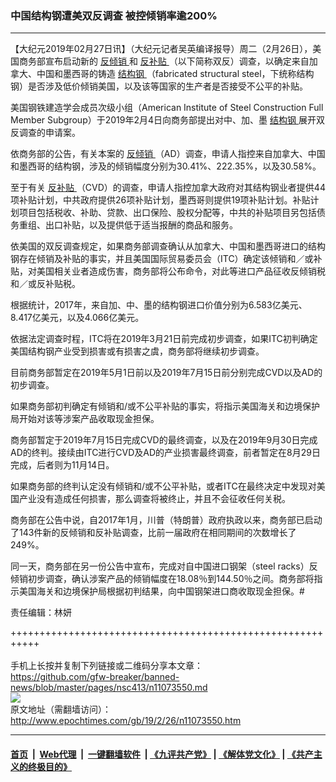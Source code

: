 ### 中国结构钢遭美双反调查 被控倾销率逾200%
------------------------

<p>
 【大纪元2019年02月27日讯】（大纪元记者吴英编译报导）周二（2月26日），美国商务部宣布启动新的
 <a href="http://www.epochtimes.com/gb/tag/%E5%8F%8D%E5%80%BE%E9%94%80.html">
  反倾销
 </a>
 和
 <a href="http://www.epochtimes.com/gb/tag/%E5%8F%8D%E8%A1%A5%E8%B4%B4.html">
  反补贴
 </a>
 （以下简称双反）调查，以确定来自加拿大、中国和墨西哥的铸造
 <a href="http://www.epochtimes.com/gb/tag/%E7%BB%93%E6%9E%84%E9%92%A2.html">
  结构钢
 </a>
 （fabricated structural steel，下统称结构钢）是否涉及低价倾销美国，以及该等国家的生产者是否接受不公平的补贴。
</p>
<p>
 美国钢铁建造学会成员次级小组（American Institute of Steel Construction Full Member Subgroup）于2019年2月4日向商务部提出对中、加、墨
 <a href="http://www.epochtimes.com/gb/tag/%E7%BB%93%E6%9E%84%E9%92%A2.html">
  结构钢
 </a>
 展开双反调查的申请案。
</p>
<p>
 依商务部的公告，有关本案的
 <a href="http://www.epochtimes.com/gb/tag/%E5%8F%8D%E5%80%BE%E9%94%80.html">
  反倾销
 </a>
 （AD）调查，申请人指控来自加拿大、中国和墨西哥的结构钢，涉及的倾销幅度分别为30.41%、222.35%，以及30.58%。
</p>
<p>
 至于有关
 <a href="http://www.epochtimes.com/gb/tag/%E5%8F%8D%E8%A1%A5%E8%B4%B4.html">
  反补贴
 </a>
 （CVD）的调查，申请人指控加拿大政府对其结构钢业者提供44项补贴计划，中共政府提供26项补贴计划，墨西哥则提供19项补贴计划。补贴计划项目包括税收、补助、贷款、出口保险、股权分配等，中共的补贴项目另包括债务重组、出口补贴，以及提供低于适当报酬的商品和服务。
</p>
<p>
 依美国的双反调查规定，如果商务部调查确认从加拿大、中国和墨西哥进口的结构钢存在倾销及补贴的事实，并且美国国际贸易委员会（ITC）确定该倾销和／或补贴，对美国相关业者造成伤害，商务部将公布命令，对此等进口产品征收反倾销税和／或反补贴税。
</p>
<p>
 根据统计，2017年，来自加、中、墨的结构钢进口价值分别为6.583亿美元、8.417亿美元，以及4.066亿美元。
</p>
<p>
 依据法定调查时程，ITC将在2019年3月21日前完成初步调查，如果ITC初判确定美国结构钢产业受到损害或有损害之虞，商务部将继续初步调查。
</p>
<p>
 目前商务部暂定在2019年5月1日前以及2019年7月15日前分别完成CVD以及AD的初步调查。
</p>
<p>
 如果商务部初判确定有倾销和/或不公平补贴的事实，将指示美国海关和边境保护局开始对该等涉案产品收取现金担保。
</p>
<p>
 商务部暂定于2019年7月15日完成CVD的最终调查，以及在2019年9月30日完成AD的终判。接续由ITC进行CVD及AD的产业损害最终调查，前者暂定在8月29日完成，后者则为11月14日。
</p>
<p>
 如果商务部的终判认定没有倾销和/或不公平补贴，或者ITC在最终决定中发现对美国产业没有造成任何损害，那么调查将被终止，并且不会征收任何关税。
</p>
<p>
 商务部在公告中说，自2017年1月，川普（特朗普）政府执政以来，商务部已启动了143件新的反倾销和反补贴调查，比前一届政府在相同期间的次数增长了249%。
</p>
<p>
 同一天，商务部在另一份公告中宣布，完成对自中国进口钢架（steel racks）反倾销初步调查，确认涉案产品的倾销幅度在18.08％到144.50％之间。商务部将指示美国海关和边境保护局根据初判结果，向中国钢架进口商收取现金担保。#
</p>
<p>
 责任编辑：林妍
</p>

+++++++++++++++++++++++++++++++++++++++++++++++++++++++++++<br/><br/>
手机上长按并复制下列链接或二维码分享本文章：<br/>
https://github.com/gfw-breaker/banned-news/blob/master/pages/nsc413/n11073550.md <br/>
<a href='https://github.com/gfw-breaker/banned-news/blob/master/pages/nsc413/n11073550.md'><img src='https://github.com/gfw-breaker/banned-news/blob/master/pages/nsc413/n11073550.md.png'/></a> <br/>
原文地址（需翻墙访问）：http://www.epochtimes.com/gb/19/2/26/n11073550.htm


------------------------
#### [首页](https://github.com/gfw-breaker/banned-news/blob/master/README.md) &nbsp;|&nbsp; [Web代理](https://github.com/labour-camp/helloworld) &nbsp;|&nbsp; [一键翻墙软件](https://github.com/gfw-breaker/nogfw/blob/master/README.md) &nbsp;| [《九评共产党》](https://github.com/gfw-breaker/9ping.md/blob/master/README.md#九评之一评共产党是什么) | [《解体党文化》](https://github.com/gfw-breaker/jtdwh.md/blob/master/README.md) | [《共产主义的终极目的》](https://github.com/gfw-breaker/gczydzjmd.md/blob/master/README.md)

